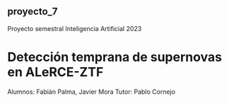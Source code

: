 ## proyecto_7
Proyecto semestral Inteligencia Artificial 2023

# Detección temprana de supernovas en ALeRCE-ZTF
Alumnos: Fabián Palma, Javier Mora
Tutor: Pablo Cornejo
